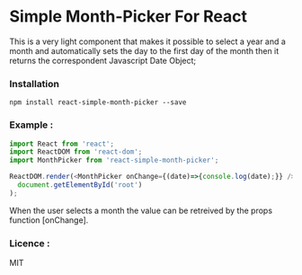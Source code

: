 #   Simple Month-Picker For React
This is a very light component that makes it possible to select a year and a month and automatically sets the day to the first day of the month then it returns the correspondent Javascript Date Object;
### Installation
```shell
npm install react-simple-month-picker --save
```
### Example :
```javascript
import React from 'react';
import ReactDOM from 'react-dom';
import MonthPicker from 'react-simple-month-picker';

ReactDOM.render(<MonthPicker onChange={(date)=>{console.log(date);}} />,
  document.getElementById('root')
);
```
When the user selects a month the value can be retreived by the props function [onChange].

### Licence :
MIT
